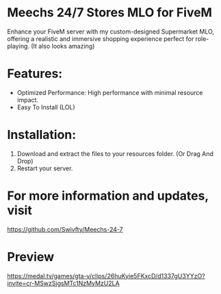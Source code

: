 # Meechs 24/7 Stores MLO for FiveM

Enhance your FiveM server with my custom-designed Supermarket MLO, offering a realistic and immersive shopping experience perfect for role-playing. (It also looks amazing)

# Features:

- Optimized Performance: High performance with minimal resource impact.
- Easy To Install (LOL)

# Installation:

1. Download and extract the files to your resources folder. (Or Drag And Drop)
2. Restart your server.

# For more information and updates, visit
https://github.com/Swivfty/Meechs-24-7

# Preview
https://medal.tv/games/gta-v/clips/26huKyie5FKxcD/d1337gU3YYzO?invite=cr-MSwzSjgsMTc1NzMyMzU2LA
